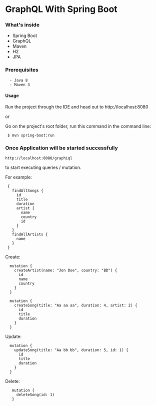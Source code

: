 
# GraphQL With Spring Boot

### What's inside

   - Spring Boot
   - GraphQL
   - Maven
   - H2
   - JPA
   
### Prerequisites
      - Java 8
      - Maven 3


#### Usage

  Run the project through the IDE and head out to http://localhost:8080
    
  or
    
  Go on the project's root folder, run this command in the command line:
  
     $ mvn spring-boot:run

### Once Application will be started successfully

    http://localhost:8080/graphiql 
   to start executing queries / mutation. 
   
   For example:
 
     {
       findAllSongs {
         id
         title
         duration
         artist {
           name
           country
           id
         }
       }
       findAllArtists {
         name
       }
     }
     
   Create:
     
      mutation {
        createArtist(name: "Jon Doe", country: "BD") {
          id
          name
          country
        }
      }
      
      mutation {
        createSong(title: "Aa aa aa", duration: 4, artist: 2) {
          id
          title
          duration
        }
      }   
     
   Update:
     
      mutation {
        updateSong(title: "Aa bb bb", duration: 5, id: 1) {
          id
          title
          duration
        }
      }

         
   Delete:
   
       mutation {
         deleteSong(id: 1)
       }
      
         
